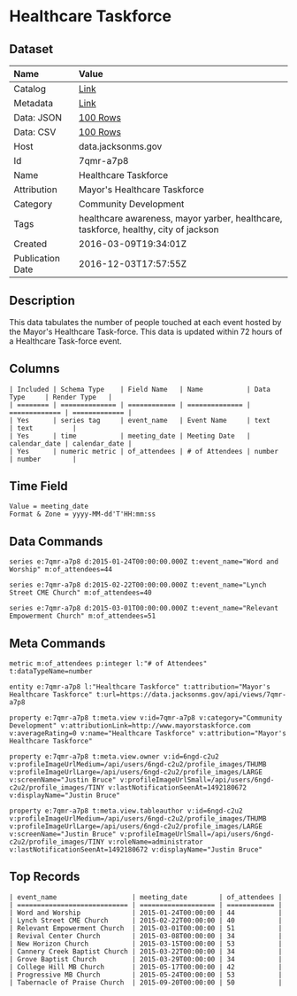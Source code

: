 # Healthcare Taskforce

## Dataset

| Name | Value |
| :--- | :---- |
| Catalog | [Link](https://catalog.data.gov/dataset/healthcare-taskforce) |
| Metadata | [Link](https://data.jacksonms.gov/api/views/7qmr-a7p8) |
| Data: JSON | [100 Rows](https://data.jacksonms.gov/api/views/7qmr-a7p8/rows.json?max_rows=100) |
| Data: CSV | [100 Rows](https://data.jacksonms.gov/api/views/7qmr-a7p8/rows.csv?max_rows=100) |
| Host | data.jacksonms.gov |
| Id | 7qmr-a7p8 |
| Name | Healthcare Taskforce |
| Attribution | Mayor's Healthcare Taskforce |
| Category | Community Development |
| Tags | healthcare awareness, mayor yarber, healthcare, taskforce, healthy, city of jackson |
| Created | 2016-03-09T19:34:01Z |
| Publication Date | 2016-12-03T17:57:55Z |

## Description

This data tabulates the number of people touched at each event hosted by the Mayor's Healthcare Task-force. This data is updated within 72 hours of a Healthcare Task-force event.

## Columns

```ls
| Included | Schema Type    | Field Name   | Name           | Data Type     | Render Type   |
| ======== | ============== | ============ | ============== | ============= | ============= |
| Yes      | series tag     | event_name   | Event Name     | text          | text          |
| Yes      | time           | meeting_date | Meeting Date   | calendar_date | calendar_date |
| Yes      | numeric metric | of_attendees | # of Attendees | number        | number        |
```

## Time Field

```ls
Value = meeting_date
Format & Zone = yyyy-MM-dd'T'HH:mm:ss
```

## Data Commands

```ls
series e:7qmr-a7p8 d:2015-01-24T00:00:00.000Z t:event_name="Word and Worship" m:of_attendees=44

series e:7qmr-a7p8 d:2015-02-22T00:00:00.000Z t:event_name="Lynch Street CME Church" m:of_attendees=40

series e:7qmr-a7p8 d:2015-03-01T00:00:00.000Z t:event_name="Relevant Empowerment Church" m:of_attendees=51
```

## Meta Commands

```ls
metric m:of_attendees p:integer l:"# of Attendees" t:dataTypeName=number

entity e:7qmr-a7p8 l:"Healthcare Taskforce" t:attribution="Mayor's Healthcare Taskforce" t:url=https://data.jacksonms.gov/api/views/7qmr-a7p8

property e:7qmr-a7p8 t:meta.view v:id=7qmr-a7p8 v:category="Community Development" v:attributionLink=http://www.mayorstaskforce.com v:averageRating=0 v:name="Healthcare Taskforce" v:attribution="Mayor's Healthcare Taskforce"

property e:7qmr-a7p8 t:meta.view.owner v:id=6ngd-c2u2 v:profileImageUrlMedium=/api/users/6ngd-c2u2/profile_images/THUMB v:profileImageUrlLarge=/api/users/6ngd-c2u2/profile_images/LARGE v:screenName="Justin Bruce" v:profileImageUrlSmall=/api/users/6ngd-c2u2/profile_images/TINY v:lastNotificationSeenAt=1492180672 v:displayName="Justin Bruce"

property e:7qmr-a7p8 t:meta.view.tableauthor v:id=6ngd-c2u2 v:profileImageUrlMedium=/api/users/6ngd-c2u2/profile_images/THUMB v:profileImageUrlLarge=/api/users/6ngd-c2u2/profile_images/LARGE v:screenName="Justin Bruce" v:profileImageUrlSmall=/api/users/6ngd-c2u2/profile_images/TINY v:roleName=administrator v:lastNotificationSeenAt=1492180672 v:displayName="Justin Bruce"
```

## Top Records

```ls
| event_name                   | meeting_date        | of_attendees | 
| ============================ | =================== | ============ | 
| Word and Worship             | 2015-01-24T00:00:00 | 44           | 
| Lynch Street CME Church      | 2015-02-22T00:00:00 | 40           | 
| Relevant Empowerment Church  | 2015-03-01T00:00:00 | 51           | 
| Revival Center Church        | 2015-03-08T00:00:00 | 34           | 
| New Horizon Church           | 2015-03-15T00:00:00 | 53           | 
| Cannery Creek Baptist Church | 2015-03-22T00:00:00 | 34           | 
| Grove Baptist Church         | 2015-03-29T00:00:00 | 34           | 
| College Hill MB Church       | 2015-05-17T00:00:00 | 42           | 
| Progressive MB Church        | 2015-05-24T00:00:00 | 53           | 
| Tabernacle of Praise Church  | 2015-09-20T00:00:00 | 50           | 
```